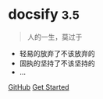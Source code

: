# docsify <small>3.5</small>

> 人的一生，莫过于
-   轻易的放弃了不该放弃的
-   固执的坚持了不该坚持的    
- ...

[GitHub](https://github.com/docsifyjs/docsify/)
[Get Started]()